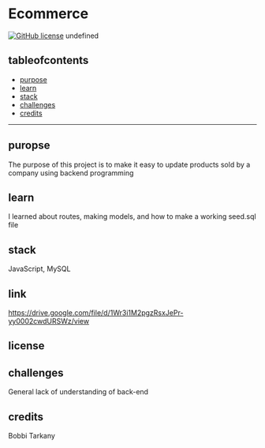 # Ecommerce
  [![GitHub license](https://img.shields.io/badge/license-MIT-blue.svg)](undefined)
  undefined
  ## tableofcontents
  * [purpose](#purpose)
  * [learn](#learn)
  * [stack](#stack)
  * [challenges](#challenges)
  * [credits](#credits)

  ---
  ## puropse
  The purpose of this project is to make it easy to update products sold by a company using backend programming
  ## learn
  I learned about routes, making models, and how to make a working seed.sql file
  ## stack
  JavaScript, MySQL
  ## link
  https://drive.google.com/file/d/1Wr3i1M2pgzRsxJePr-yy0002cwdURSWz/view
  ## license
  
  ## challenges
  General lack of understanding of back-end
  ## credits
  Bobbi Tarkany
